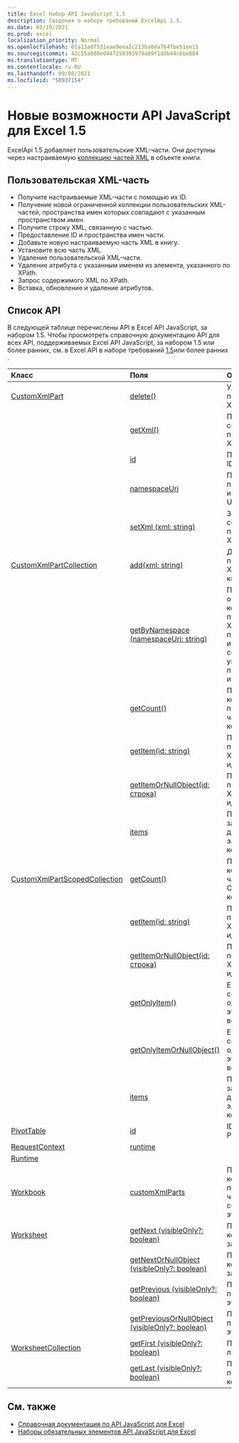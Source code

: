 ```yaml
---
title: Excel Набор API JavaScript 1.5
description: Сведения о наборе требований ExcelApi 1.5.
ms.date: 03/19/2021
ms.prod: excel
localization_priority: Normal
ms.openlocfilehash: 01a13a0f531eae9eea2c213ba0da764fbe51ee15
ms.sourcegitcommit: 42c55a8d8e0447258393979a09f1ddb44c6be884
ms.translationtype: MT
ms.contentlocale: ru-RU
ms.lasthandoff: 09/08/2021
ms.locfileid: "58937154"
---
```

# <a name="whats-new-in-excel-javascript-api-15"></a>Новые возможности API JavaScript для Excel 1.5

ExcelApi 1.5 добавляет пользовательские XML-части. Они доступны через настраиваемую [коллекцию частей XML](/javascript/api/excel/excel.workbook#customxmlparts) в объекте книги.

## <a name="custom-xml-part"></a>Пользовательская XML-часть

* Получите настраиваемые XML-части с помощью их ID.
* Получение новой ограниченной коллекции пользовательских XML-частей, пространства имен которых совпадают с указанным пространством имен.
* Получите строку XML, связанную с частью.
* Предоставление ID и пространства имен части.
* Добавьте новую настраиваемую часть XML в книгу.
* Установите всю часть XML.
* Удаление пользовательской XML-части.
* Удаление атрибута с указанным именем из элемента, указанного по XPath.
* Запрос содержимого XML по XPath.
* Вставка, обновление и удаление атрибутов.

## <a name="api-list"></a>Список API

В следующей таблице перечислены API в Excel API JavaScript, за набором 1.5. Чтобы просмотреть справочную документацию API для всех API, поддерживаемых Excel API JavaScript, за набором 1.5 или более ранних, см. в Excel API в наборе требований [1.5](/javascript/api/excel?view=excel-js-1.5&preserve-view=true)или более ранних .

| Класс | Поля | Описание |
|:---|:---|:---|
|[CustomXmlPart](/javascript/api/excel/excel.customxmlpart)|[delete()](/javascript/api/excel/excel.customxmlpart#delete__)|Удаляет пользовательскую XML-часть.|
||[getXml()](/javascript/api/excel/excel.customxmlpart#getXml__)|Получает полное содержимое пользовательской XML-части.|
||[id](/javascript/api/excel/excel.customxmlpart#id)|Пользовательский ID части XML.|
||[namespaceUri](/javascript/api/excel/excel.customxmlpart#namespaceUri)|Пользовательское пространство имен XML-части URI.|
||[setXml (xml: string)](/javascript/api/excel/excel.customxmlpart#setXml_xml_)|Задает полное содержимое пользовательской XML-части.|
|[CustomXmlPartCollection](/javascript/api/excel/excel.customxmlpartcollection)|[add(xml: string)](/javascript/api/excel/excel.customxmlpartcollection#add_xml_)|Добавляет новую пользовательскую XML-часть в книгу.|
||[getByNamespace (namespaceUri: string)](/javascript/api/excel/excel.customxmlpartcollection#getByNamespace_namespaceUri_)|Получает новую ограниченную коллекцию пользовательских XML-частей, пространства имен которых совпадают с указанным пространством имен.|
||[getCount()](/javascript/api/excel/excel.customxmlpartcollection#getCount__)|Получает количество пользовательских частей XML в коллекции.|
||[getItem(id: string)](/javascript/api/excel/excel.customxmlpartcollection#getItem_id_)|Получает пользовательскую XML-часть по идентификатору.|
||[getItemOrNullObject(id: строка)](/javascript/api/excel/excel.customxmlpartcollection#getItemOrNullObject_id_)|Получает пользовательскую XML-часть по идентификатору.|
||[items](/javascript/api/excel/excel.customxmlpartcollection#items)|Получает загруженные дочерние элементы в этой коллекции.|
|[CustomXmlPartScopedCollection](/javascript/api/excel/excel.customxmlpartscopedcollection)|[getCount()](/javascript/api/excel/excel.customxmlpartscopedcollection#getCount__)|Получает количество частей CustomXML в этой коллекции.|
||[getItem(id: string)](/javascript/api/excel/excel.customxmlpartscopedcollection#getItem_id_)|Получает пользовательскую XML-часть по идентификатору.|
||[getItemOrNullObject(id: строка)](/javascript/api/excel/excel.customxmlpartscopedcollection#getItemOrNullObject_id_)|Получает пользовательскую XML-часть по идентификатору.|
||[getOnlyItem()](/javascript/api/excel/excel.customxmlpartscopedcollection#getOnlyItem__)|Если коллекция содержит ровно один элемент, этот метод возвращает его.|
||[getOnlyItemOrNullObject()](/javascript/api/excel/excel.customxmlpartscopedcollection#getOnlyItemOrNullObject__)|Если коллекция содержит ровно один элемент, этот метод возвращает его.|
||[items](/javascript/api/excel/excel.customxmlpartscopedcollection#items)|Получает загруженные дочерние элементы в этой коллекции.|
|[PivotTable](/javascript/api/excel/excel.pivottable)|[id](/javascript/api/excel/excel.pivottable#id)|ID of the PivotTable.|
|[RequestContext](/javascript/api/excel/excel.requestcontext)|[runtime](/javascript/api/excel/excel.requestcontext#runtime)||
|[Runtime](/javascript/api/excel/excel.runtime)|||
|[Workbook](/javascript/api/excel/excel.workbook)|[customXmlParts](/javascript/api/excel/excel.workbook#customXmlParts)|Представляет коллекцию пользовательских частей XML, содержащихся в этой книге.|
|[Worksheet](/javascript/api/excel/excel.worksheet)|[getNext (visibleOnly?: boolean)](/javascript/api/excel/excel.worksheet#getNext_visibleOnly_)|Получает таблицу, которая следует за этим.|
||[getNextOrNullObject (visibleOnly?: boolean)](/javascript/api/excel/excel.worksheet#getNextOrNullObject_visibleOnly_)|Получает таблицу, которая следует за этим.|
||[getPrevious (visibleOnly?: boolean)](/javascript/api/excel/excel.worksheet#getPrevious_visibleOnly_)|Получает таблицу, предшествующего этому.|
||[getPreviousOrNullObject (visibleOnly?: boolean)](/javascript/api/excel/excel.worksheet#getPreviousOrNullObject_visibleOnly_)|Получает таблицу, предшествующего этому.|
|[WorksheetCollection](/javascript/api/excel/excel.worksheetcollection)|[getFirst (visibleOnly?: boolean)](/javascript/api/excel/excel.worksheetcollection#getFirst_visibleOnly_)|Получает первый лист в коллекции.|
||[getLast (visibleOnly?: boolean)](/javascript/api/excel/excel.worksheetcollection#getLast_visibleOnly_)|Получает последний лист в коллекции.|

## <a name="see-also"></a>См. также

* [Справочная документация по API JavaScript для Excel](/javascript/api/excel?view=excel-js-1.5&preserve-view=true)
* [Наборы обязательных элементов API JavaScript для Excel](excel-api-requirement-sets.md)
